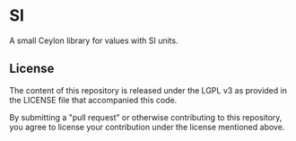SI
==

A small Ceylon library for values with SI units.

License
-------

The content of this repository is released under the LGPL v3 as provided in the LICENSE file that accompanied this code.

By submitting a "pull request" or otherwise contributing to this repository, you agree to license your contribution under the license mentioned above.
